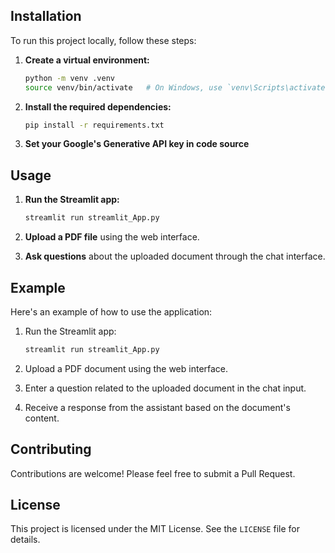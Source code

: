 
## Installation

To run this project locally, follow these steps:

1. **Create a virtual environment:**

    ```sh
    python -m venv .venv
    source venv/bin/activate   # On Windows, use `venv\Scripts\activate`
    ```

2. **Install the required dependencies:**

    ```sh
    pip install -r requirements.txt
    ```

3. **Set your Google's Generative API key in code source**


## Usage

1. **Run the Streamlit app:**

    ```sh
    streamlit run streamlit_App.py
    ```

2. **Upload a PDF file** using the web interface.

3. **Ask questions** about the uploaded document through the chat interface.

## Example

Here's an example of how to use the application:

1. Run the Streamlit app:

    ```sh
    streamlit run streamlit_App.py
    ```

2. Upload a PDF document using the web interface.

3. Enter a question related to the uploaded document in the chat input.

4. Receive a response from the assistant based on the document's content.

## Contributing

Contributions are welcome! Please feel free to submit a Pull Request.

## License

This project is licensed under the MIT License. See the `LICENSE` file for details.

